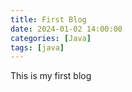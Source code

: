 ```yaml
---
title: First Blog
date: 2024-01-02 14:00:00
categories: [Java]
tags: [java]
---
```

This is my first blog
